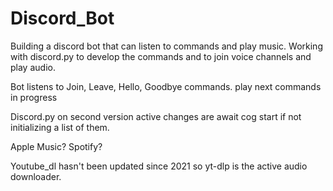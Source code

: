 # Discord_Bot
Building a discord bot that can listen to commands and play music.
Working with discord.py to develop the commands and to join voice channels and play audio.

Bot listens to Join, Leave, Hello, Goodbye commands.
play next commands in progress

Discord.py on second version
active changes are await cog start if not initializing a list of them.

Apple Music?
Spotify?

Youtube_dl hasn't been updated since 2021 so yt-dlp is the active audio downloader.

